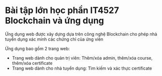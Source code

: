 # Bài tập lớn học phần IT4527 Blockchain và ứng dụng
 
Ứng dụng web được xây dựng dựa trên công nghệ Blockchain cho phép nhà tuyển dụng xác minh các chứng chỉ của ứng viên  
  
Ứng dụng bao gồm 2 trang web:
- Trang web dành cho quản trị viên: Thêm/xóa admin, thêm/xóa course, thêm/xóa certificate
- Trang web dành cho nhà tuyển dụng: Tìm kiếm và xác thực certificate
